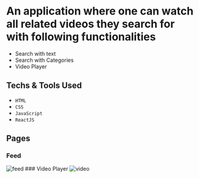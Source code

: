 # An application where one can watch all related videos they search for with following functionalities
* Search with text
* Search with Categories
* Video Player
## Techs & Tools Used
* `HTML` 
* `CSS` 
* `JavaScript` 
* `ReactJS`

## Pages
### Feed
<img src="https://user-images.githubusercontent.com/114077602/216993678-5fcb314e-c417-4935-89cc-defe346c9f67.png" alt="feed"/>
### Video Player
<img src="https://user-images.githubusercontent.com/114077602/217000048-3f227c6d-43c5-40e6-8e71-3bad64d74191.png" alt="video"/>




